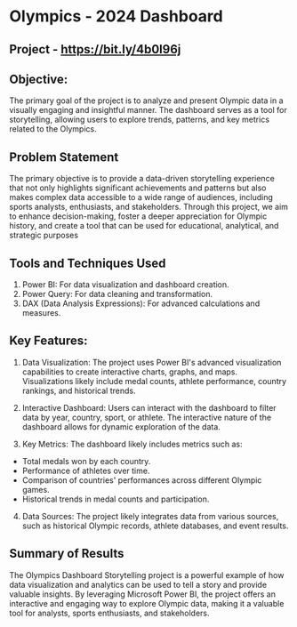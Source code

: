 
# Olympics - 2024 Dashboard

## Project - https://bit.ly/4b0l96j
## Objective:
The primary goal of the project is to analyze and present Olympic data in a visually engaging and insightful manner. The dashboard serves as a tool for storytelling, allowing users to explore trends, patterns, and key metrics related to the Olympics.

## Problem Statement
The primary objective is to provide a data-driven storytelling experience that not only highlights significant achievements and patterns but also makes complex data accessible to a wide range of audiences, including sports analysts, enthusiasts, and stakeholders. Through this project, we aim to enhance decision-making, foster a deeper appreciation for Olympic history, and create a tool that can be used for educational, analytical, and strategic purposes

## Tools and Techniques Used
1. Power BI: For data visualization and dashboard creation.
2. Power Query: For data cleaning and transformation.
3. DAX (Data Analysis Expressions): For advanced calculations and measures.

## Key Features:
1. Data Visualization:
The project uses Power BI's advanced visualization capabilities to create interactive charts, graphs, and maps.
Visualizations likely include medal counts, athlete performance, country rankings, and historical trends.

2. Interactive Dashboard:
Users can interact with the dashboard to filter data by year, country, sport, or athlete.
The interactive nature of the dashboard allows for dynamic exploration of the data.

3. Key Metrics:
The dashboard likely includes metrics such as:
- Total medals won by each country.
- Performance of athletes over time.
- Comparison of countries' performances across different Olympic games.
- Historical trends in medal counts and participation.

4. Data Sources:
The project likely integrates data from various sources, such as historical Olympic records, athlete databases, and event results.

## Summary of Results
The Olympics Dashboard Storytelling project is a powerful example of how data visualization and analytics can be used to tell a story and provide valuable insights. By leveraging Microsoft Power BI, the project offers an interactive and engaging way to explore Olympic data, making it a valuable tool for analysts, sports enthusiasts, and stakeholders.
